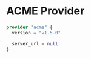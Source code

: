 # ACME Provider

[embedmd]:# (acme.tf)
```tf
provider "acme" {
  version = "v1.5.0"

  server_url = null
}
```
